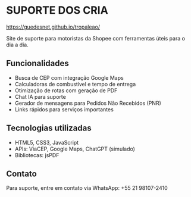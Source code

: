 # SUPORTE DOS CRIA
https://guedesnet.github.io/tropaleao/

Site de suporte para motoristas da Shopee com ferramentas úteis para o dia a dia.

## Funcionalidades

- Busca de CEP com integração Google Maps
- Calculadoras de combustível e tempo de entrega
- Otimização de rotas com geração de PDF
- Chat IA para suporte
- Gerador de mensagens para Pedidos Não Recebidos (PNR)
- Links rápidos para serviços importantes

## Tecnologias utilizadas

- HTML5, CSS3, JavaScript
- APIs: ViaCEP, Google Maps, ChatGPT (simulado)
- Bibliotecas: jsPDF

## Contato

Para suporte, entre em contato via WhatsApp: +55 21 98107-2410
